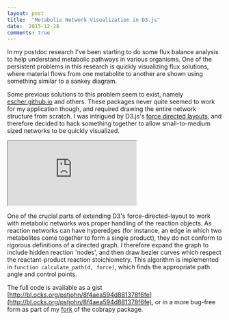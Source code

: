 ```yaml
---
layout: post 
title:  "Metabolic Network Visualization in D3.js" 
date:  2015-12-28
comments: true
---
```


In my postdoc research I've been starting to do some flux balance analysis to help understand metabolic pathways in various organisms. One of the persistent problems in this research is quickly visualizing flux solutions, where material flows from one metabolite to another are shown using something similar to a sankey diagram.

Some previous solutions to this problem seem to exist, namely [escher.github.io](escher.github.io) and others. These packages never quite seemed to work for my application though, and required drawing the entire network structure from scratch. I was intrigued by D3.js's [force directed layouts](https://github.com/mbostock/d3/wiki/Force-Layout), and therefore decided to hack something together to allow small-to-medium sized networks to be quickly visualized.

<iframe sandbox="allow-scripts allow-forms allow-same-origin" src="http://bl.ocks.org/pstjohn/raw/8f4aea594d881378f6fe/7b15059aa1f101d6e6be7dc605d21cc876f70fdb/" marginwidth="0" marginheight="0" scrolling="no"></iframe>

One of the crucial parts of extending D3's force-directed-layout to work with metabolic networks was proper handling of the reaction objects. As reaction networks can have hyperedges (for instance, an edge in which two metabolites come together to form a single product), they do not conform to rigorous definitions of a directed graph. I therefore expand the graph to include hidden reaction 'nodes', and then draw bezier curves which respect the reactant-product reaction stoichiometry. This algorithm is implemented in `function calculate_path(d, force)`, which finds the appropriate path angle and control points.

The full code is available as a gist [http://bl.ocks.org/pstjohn/8f4aea594d881378f6fe](http://bl.ocks.org/pstjohn/8f4aea594d881378f6fe), or in a more bug-free form as part of my [fork](https://github.com/pstjohn/cobrapy) of the cobrapy package. 
